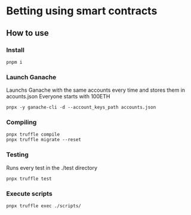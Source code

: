 # Betting using smart contracts

## How to use

### Install

~~~
pnpm i
~~~

### Launch Ganache

Launchs Ganache with the same accounts every time and stores them in acounts.json
Everyone starts with 100ETH
~~~
pnpx -y ganache-cli -d --account_keys_path accounts.json
~~~

### Compiling

~~~
pnpx truffle compile
pnpx truffle migrate --reset
~~~

### Testing
Runs every test in the ./test directory

~~~
pnpx truffle test
~~~

### Execute scripts

~~~
pnpx truffle exec ./scripts/
~~~
